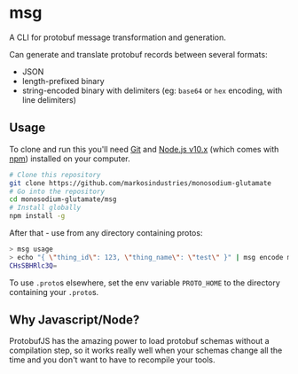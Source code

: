 # msg
A CLI for protobuf message transformation and generation.

Can generate and translate protobuf records between several formats:
- JSON
- length-prefixed binary
- string-encoded binary with delimiters (eg: `base64` or `hex` encoding, with line delimiters)

## Usage
To clone and run this you'll need [Git](https://git-scm.com) and [Node.js v10.x](https://nodejs.org/en/download/) (which comes with [npm](http://npmjs.com)) installed on your computer.

```bash
# Clone this repository
git clone https://github.com/markosindustries/monosodium-glutamate
# Go into the repository
cd monosodium-glutamate/msg
# Install globally
npm install -g
```

After that - use from any directory containing protos:
```bash
> msg usage
> echo "{ \"thing_id\": 123, \"thing_name\": \"test\" }" | msg encode my.protobuf.package.MyMessage base64
CHsSBHRlc3Q=
```

To use `.proto`s elsewhere, set the env variable `PROTO_HOME` to the directory containing your `.proto`s.

## Why Javascript/Node?
ProtobufJS has the amazing power to load protobuf schemas without a compilation step, so it works really well when your schemas change all the time and you don't want to have to recompile your tools.
